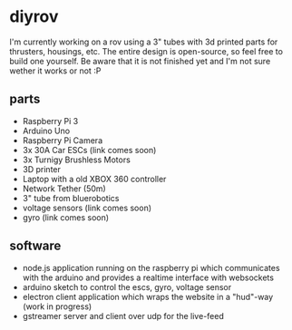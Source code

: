 # diyrov
I'm currently working on a rov using a 3" tubes with 3d printed parts for thrusters, housings, etc.
The entire design is open-source, so feel free to build one yourself. Be aware that it is not finished yet and I'm not sure wether it works or not :P

## parts
- Raspberry Pi 3
- Arduino Uno
- Raspberry Pi Camera
- 3x 30A Car ESCs (link comes soon)
- 3x Turnigy Brushless Motors
- 3D printer
- Laptop with a old XBOX 360 controller
- Network Tether (50m)
- 3" tube from bluerobotics
- voltage sensors (link comes soon)
- gyro (link comes soon)

## software
- node.js application running on the raspberry pi which communicates with the arduino and provides a realtime interface with websockets
- arduino sketch to control the escs, gyro, voltage sensor
- electron client application which wraps the website in a "hud"-way (work in progress)
- gstreamer server and client over udp for the live-feed

